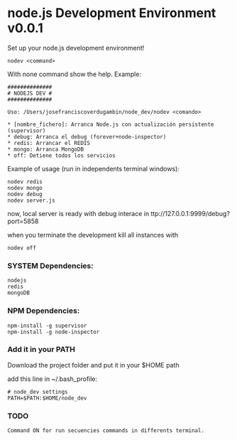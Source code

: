 # node.js Development Environment v0.0.1

Set up your node.js development environment!

	nodev <command>
	
With none command show the help. Example:


 	##############
 	# NODEJS DEV #
 	##############

 	Uso: /Users/josefranciscoverdugambin/node_dev/nodev <comando>

  	* [nombre_fichero]: Arranca Node.js con actualización persistente (supervisor)
  	* debug: Arranca el debug (forever+node-inspector)
  	* redis: Arrancar el REDIS
  	* mongo: Arranca MongoDB
  	* off: Detiene todos los servicios
  	
 
Example of usage (run in independents terminal windows):

	nodev redis
	nodev mongo
	nodev debug
	nodev server.js

now, local server is ready with debug interace in ttp://127.0.0.1:9999/debug?port=5858

when you terminate the development kill all instances with
	
	nodev off


### SYSTEM Dependencies:

	nodejs
	redis
	mongoDB
	

### NPM Dependencies:

	npm-install -g supervisor
	npm-install -g node-inspector
	
### Add it in your PATH

Download the project folder and put it in your $HOME path

add this line in ~/.bash_profile:
	
	# node_dev settings
	PATH=$PATH:$HOME/node_dev

### TODO

	Command ON for run secuencies commands in differents terminal.	

	